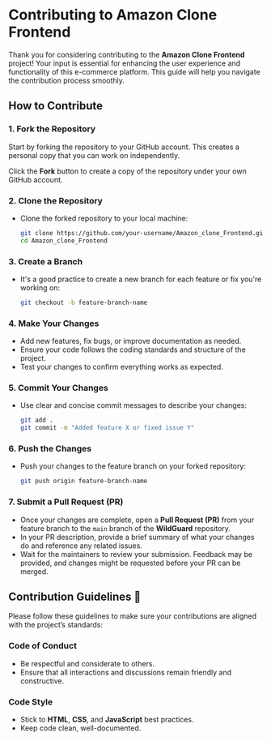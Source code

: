 
# Contributing to Amazon Clone Frontend

Thank you for considering contributing to the **Amazon Clone Frontend** project! Your input is essential for enhancing the user experience and functionality of this e-commerce platform. This guide will help you navigate the contribution process smoothly.

## How to Contribute

### 1. Fork the Repository

Start by forking the repository to your GitHub account. This creates a personal copy that you can work on independently.

Click the **Fork** button to create a copy of the repository under your own GitHub account.

### 2. Clone the Repository
- Clone the forked repository to your local machine:
   ```bash
   git clone https://github.com/your-username/Amazon_clone_Frontend.git
   cd Amazon_clone_Frontend
   ```

### 3. Create a Branch
- It's a good practice to create a new branch for each feature or fix you're working on:
   ```bash
   git checkout -b feature-branch-name
   ```

### 4. Make Your Changes
- Add new features, fix bugs, or improve documentation as needed.
- Ensure your code follows the coding standards and structure of the project.
- Test your changes to confirm everything works as expected.


### 5. Commit Your Changes
- Use clear and concise commit messages to describe your changes:
   ```bash
   git add .
   git commit -m "Added feature X or fixed issue Y"
   ```

### 6. Push the Changes
- Push your changes to the feature branch on your forked repository:
   ```bash
   git push origin feature-branch-name
   ```

   
### 7. Submit a Pull Request (PR)
- Once your changes are complete, open a **Pull Request (PR)** from your feature branch to the `main` branch of the **WildGuard** repository.
- In your PR description, provide a brief summary of what your changes do and reference any related issues.
- Wait for the maintainers to review your submission. Feedback may be provided, and changes might be requested before your PR can be merged.

## Contribution Guidelines 📜

Please follow these guidelines to make sure your contributions are aligned with the project’s standards:

### Code of Conduct
- Be respectful and considerate to others.
- Ensure that all interactions and discussions remain friendly and constructive.

### Code Style
- Stick to **HTML**, **CSS**, and **JavaScript** best practices.
- Keep code clean, well-documented.
